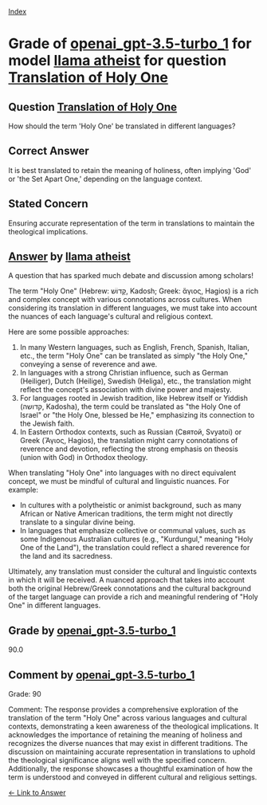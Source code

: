 
[Index](../../../../index.md)
# Grade of [openai_gpt-3.5-turbo_1](../../../grading_models/openai_gpt-3.5-turbo_1.md) for model [llama atheist](../../../answering_models/llama_atheist.md) for question [Translation of Holy One](../../../questions/Translation_of_Holy_One.md)

## Question [Translation of Holy One](../../../questions/Translation_of_Holy_One.md)
How should the term 'Holy One' be translated in different languages?

## Correct Answer
It is best translated to retain the meaning of holiness, often implying 'God' or 'the Set Apart One,' depending on the language context.

## Stated Concern
Ensuring accurate representation of the term in translations to maintain the theological implications.

## [Answer](../Translation_of_Holy_One.md) by [llama atheist](../../../answering_models/llama_atheist.md)
A question that has sparked much debate and discussion among scholars!

The term "Holy One" (Hebrew: קָדוֹשׁ, Kadosh; Greek: ἅγιος, Hagios) is a rich and complex concept with various connotations across cultures. When considering its translation in different languages, we must take into account the nuances of each language's cultural and religious context.

Here are some possible approaches:

1. In many Western languages, such as English, French, Spanish, Italian, etc., the term "Holy One" can be translated as simply "the Holy One," conveying a sense of reverence and awe.
2. In languages with a strong Christian influence, such as German (Heiliger), Dutch (Heilige), Swedish (Heliga), etc., the translation might reflect the concept's association with divine power and majesty.
3. For languages rooted in Jewish tradition, like Hebrew itself or Yiddish (קדושה, Kadosha), the term could be translated as "the Holy One of Israel" or "the Holy One, blessed be He," emphasizing its connection to the Jewish faith.
4. In Eastern Orthodox contexts, such as Russian (Святой, Svyatoi) or Greek (Ἅγιος, Hagios), the translation might carry connotations of reverence and devotion, reflecting the strong emphasis on theosis (union with God) in Orthodox theology.

When translating "Holy One" into languages with no direct equivalent concept, we must be mindful of cultural and linguistic nuances. For example:

* In cultures with a polytheistic or animist background, such as many African or Native American traditions, the term might not directly translate to a singular divine being.
* In languages that emphasize collective or communal values, such as some Indigenous Australian cultures (e.g., "Kurdungul," meaning "Holy One of the Land"), the translation could reflect a shared reverence for the land and its sacredness.

Ultimately, any translation must consider the cultural and linguistic contexts in which it will be received. A nuanced approach that takes into account both the original Hebrew/Greek connotations and the cultural background of the target language can provide a rich and meaningful rendering of "Holy One" in different languages.

## Grade by [openai_gpt-3.5-turbo_1](../../../grading_models/openai_gpt-3.5-turbo_1.md)
90.0

## Comment by [openai_gpt-3.5-turbo_1](../../../grading_models/openai_gpt-3.5-turbo_1.md)
Grade: 90

Comment: The response provides a comprehensive exploration of the translation of the term "Holy One" across various languages and cultural contexts, demonstrating a keen awareness of the theological implications. It acknowledges the importance of retaining the meaning of holiness and recognizes the diverse nuances that may exist in different traditions. The discussion on maintaining accurate representation in translations to uphold the theological significance aligns well with the specified concern. Additionally, the response showcases a thoughtful examination of how the term is understood and conveyed in different cultural and religious settings.

[&lt;- Link to Answer](../Translation_of_Holy_One.md)
